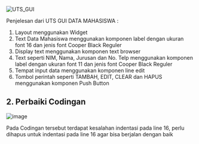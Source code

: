 ![UTS_GUI](https://user-images.githubusercontent.com/72422096/116970327-eedcd100-ace1-11eb-9134-6bcd74b6640e.png)

Penjelesan dari UTS GUI DATA MAHASISWA :

1. Layout menggunakan Widget
2. Text Data Mahasiswa menggunakan komponen label dengan ukuran font 16 dan jenis font Cooper Black Reguler
3. Display text menggunakan komponen text browser
4. Text seperti NIM, Nama, Jurusan dan No. Telp menggunakan komponen label dengan ukuran font 11 dan jenis font Cooper Black Reguler
5. Tempat input data menggunakan komponen line edit
6. Tombol perintah seperti TAMBAH, EDIT, CLEAR dan HAPUS menggunakan komponen Push Button

## 2. Perbaiki Codingan
![image](https://user-images.githubusercontent.com/72422096/120764119-1376d380-c542-11eb-8d88-046dffa307ca.png)

Pada Codingan tersebut terdapat kesalahan indentasi pada line 16, perlu dihapus untuk indentasi pada line 16 agar bisa berjalan dengan baik
